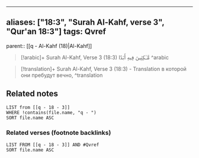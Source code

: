 
---
aliases: ["18:3", "Surah Al-Kahf, verse 3", "Qur'an 18:3"]
tags: Qvref
---

parent:: [[q - Al-Kahf (18)|Al-Kahf]]

> [!arabic]+ Surah Al-Kahf, Verse 3 (18:3)
> <span class="quran-arabic">مَّـٰكِثِينَ فِيهِ أَبَدًا</span>
^arabic

> [!translation]+ Surah Al-Kahf, Verse 3 (18:3) - Translation
> в которой они пребудут вечно,
^translation



## Related notes
```dataview
LIST from [[q - 18 - 3]]
WHERE !contains(file.name, "q - ")
SORT file.name ASC
```

### Related verses (footnote backlinks)
```dataview
LIST FROM [[q - 18 - 3]] AND #Qvref
SORT file.name ASC
```

